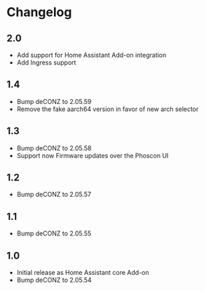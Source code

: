 # Changelog

## 2.0
- Add support for Home Assistant Add-on integration
- Add Ingress support

## 1.4
- Bump deCONZ to 2.05.59
- Remove the fake aarch64 version in favor of new arch selector

## 1.3
- Bump deCONZ to 2.05.58
- Support now Firmware updates over the Phoscon UI

## 1.2
- Bump deCONZ to 2.05.57

## 1.1
- Bump deCONZ to 2.05.55

## 1.0
- Initial release as Home Assistant core Add-on
- Bump deCONZ to 2.05.54
